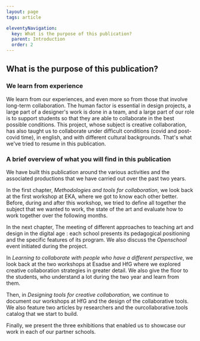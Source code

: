 ```yaml
---
layout: page
tags: article

eleventyNavigation:
  key: What is the purpose of this publication?
  parent: Introduction
  order: 2
---
```


## What is the purpose of this publication?

### We learn from experience

We learn from our experiences, and even more so from those that involve long-term collaboration.
The human factor is essential in design projects, a large part of a designer's work is done in a team, and a large part of our role is to support students so that they are able to collaborate in the best possible conditions.
This project, whose subject is creative collaboration, has also taught us to collaborate under difficult conditions (covid and post-covid time), in english, and with different cultural backgrounds. 
That's what we've tried to resume in this publication.

### A brief overview of what you will find in this publication

We have built this publication around the various activities and the associated productions that we have carried out over the past two years.

In the first chapter, *Methodologies and tools for collaboration*, we look back at the first workshop at EKA, where we got to know each other better.
Before, during and after this workshop, we tried to define all together the subject that we wanted to work, the state of the art and evaluate how to work together over the following months.

In the next chapter, The meeting of different approaches to teaching art and design in the digital age : each school presents its pedagogical positioning and the specific features of its program. We also discuss the *Openschool* event initiated during the project.

In *Learning to collaborate with people who have a different perspective*, we look back at the two workshops at Esadse and HfG where we explored creative collaboration strategies in greater detail. We also give the floor to the students, who understand a lot during the two year and learn from them.

Then, in *Designing tools for creative collaboration*, we continue to document our workshops at HfG and the design of the collaborative tools. We also feature two articles by researchers and the ourcollaborative.tools catalog that we start to build.

Finally, we present the three exhibitions that enabled us to showcase our work in each of our partner schools.



